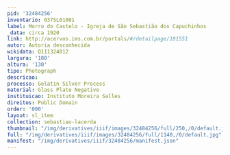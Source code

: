 ```yaml
---
pid: '32484256'
inventario: 037SL01001
label: Morro do Castelo - Igreja de São Sebastião dos Capuchinhos
_data: circa 1920
link: http://acervos.ims.com.br/portals/#/detailpage/101551
autor: Autoria desconhecida
wikidata: Q111324012
largura: '180'
altura: '130'
tipo: Photograph
descricao: 
processo: Gelatin Silver Process
material: Glass Plate Negative
instituicao: Instituto Moreira Salles
direitos: Public Domain
order: '000'
layout: sl_item
collection: sebastiao-lacerda
thumbnail: "/img/derivatives/iiif/images/32484256/full/250,/0/default.jpg"
full: "/img/derivatives/iiif/images/32484256/full/1140,/0/default.jpg"
manifest: "/img/derivatives/iiif/32484256/manifest.json"
---
```

